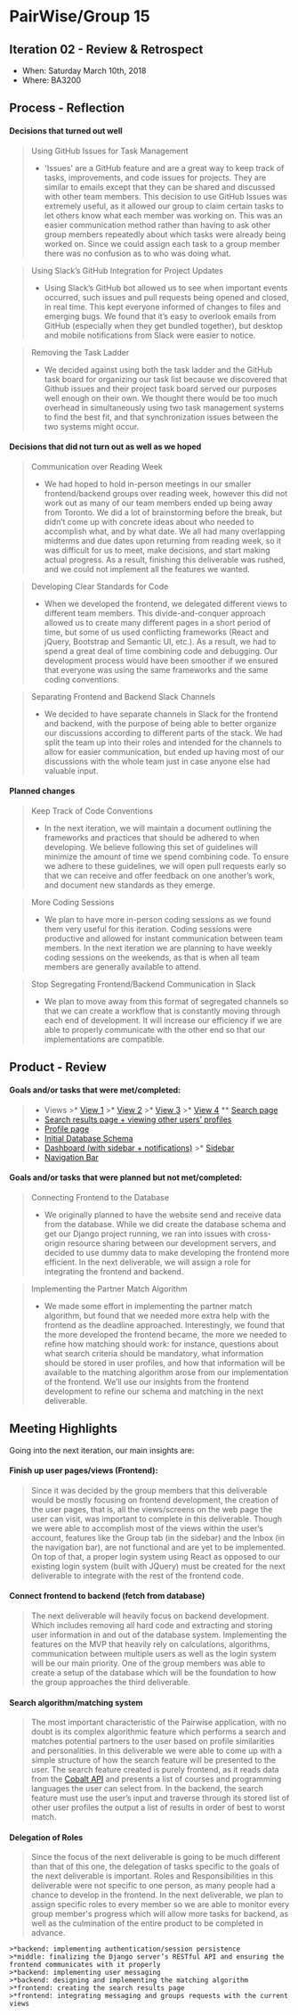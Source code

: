 # PairWise/Group 15



## Iteration 02 - Review & Retrospect

 * When: Saturday March 10th, 2018
 * Where: BA3200

## Process - Reflection

#### Decisions that turned out well

  > Using GitHub Issues for Task Management
  >* 'Issues' are a GitHub feature and are a great way to keep track of tasks, improvements, and code issues for projects. They are similar to emails except that they can be shared and discussed with other team members. This decision to use GitHub Issues was extremely useful, as it allowed our group to claim certain tasks to let others know what each member was working on. This was an easier communication method rather than having to ask other group members repeatedly about which tasks were already being worked on. Since we could assign each task to a group member there was no confusion as to who was doing what.

  > Using Slack’s GitHub Integration for Project Updates
  >* Using Slack’s GitHub bot allowed us to see when important events occurred, such issues and pull requests being opened and closed, in real time. This kept everyone informed of changes to files and emerging bugs. We found that it’s easy to overlook emails from GitHub (especially when they get bundled together), but desktop and mobile notifications from Slack were easier to notice.

  > Removing the Task Ladder
  >* We decided against using both the task ladder and the GitHub task board for organizing our task list because we discovered that Github issues and their project task board served our purposes well enough on their own. We thought there would be too much overhead in simultaneously using two task management systems to find the best fit, and that synchronization issues between the two systems might occur.


#### Decisions that did not turn out as well as we hoped


  > Communication over Reading Week
  >* We had hoped to hold in-person meetings in our smaller frontend/backend groups over reading week, however this did not work out as many of our team members ended up being away from Toronto. We did a lot of brainstorming before the break, but didn’t come up with concrete ideas about who needed to accomplish what, and by what date. We all had many overlapping midterms and due dates upon returning from reading week, so it was difficult for us to meet, make decisions, and start making actual progress. As a result, finishing this deliverable was rushed, and we could not implement all the features we wanted.

  > Developing Clear Standards for Code
  >* When we developed the frontend, we delegated different views to different team members. This divide-and-conquer approach allowed us to create many different pages in a short period of time, but some of us used conflicting frameworks (React and jQuery, Bootstrap and Semantic UI, etc.). As a result, we had to spend a great deal of time combining code and debugging. Our development process would have been smoother if we ensured that everyone was using the same frameworks and the same coding conventions.

  > Separating Frontend and Backend Slack Channels
  >* We decided to have separate channels in Slack for the frontend and backend, with the purpose of being able to better organize our discussions according to different parts of the stack. We had split the team up into their roles and intended for the channels to allow for easier communication, but ended up having most of our discussions with the whole team just in case anyone else had valuable input.

 #### Planned changes

> Keep Track of Code Conventions
>* In the next iteration, we will maintain a document outlining the frameworks and practices that should be adhered to when developing. We believe following this set of guidelines will minimize the amount of time we spend combining code. To ensure we adhere to these guidelines, we will open pull requests early so that we can receive and offer feedback on one another’s work, and document new standards as they emerge.

> More Coding Sessions
>* We plan to have more in-person coding sessions as we found them very useful for this iteration. Coding sessions were productive and allowed for instant communication between team members. In the next iteration we are planning to have weekly coding sessions on the weekends, as that is when all team members are generally available to attend.

  > Stop Segregating Frontend/Backend Communication in Slack
  >* We plan to move away from this format of segregated channels so that we can create a workflow that is constantly moving through each end of development. It will increase our efficiency if we are able to properly communicate with the other end so that our implementations are compatible.


## Product - Review

#### Goals and/or tasks that were met/completed:

  >* Views
  		>* [View 1](../img_src/view1.jpg)
  		>* [View 2](../img_src/view2.jpg)
  		>* [View 3](../img_src/view3.jpg)
  		>* [View 4](../img_src/view4.jpg)
  >** [Search page](https://github.com/csc301-winter-2018/project-team-15/issues/40)
  >* [Search results page + viewing other users’ profiles](https://github.com/csc301-winter-2018/project-team-15/issues/32)
  >* [Profile page](https://github.com/csc301-winter-2018/project-team-15/issues/31)
  >* [Initial Database Schema](https://github.com/csc301-winter-2018/project-team-15/pull/26)
  >* [Dashboard (with sidebar + notifications)](https://github.com/csc301-winter-2018/project-team-15/issues/25)
	>* [Sidebar](https://github.com/csc301-winter-2018/project-team-15/issues/39)
  >* [Navigation Bar](https://github.com/csc301-winter-2018/project-team-15/issues/33)

#### Goals and/or tasks that were planned but not met/completed:

> Connecting Frontend to the Database
>* We originally planned to have the website send and receive data from the database. While we did create the database schema and get our Django project running, we ran into issues with cross-origin resource sharing between our development servers, and decided to use dummy data to make developing the frontend more efficient. In the next deliverable, we will assign a role for integrating the frontend and backend.

> Implementing the Partner Match Algorithm
>* We made some effort in implementing the partner match algorithm, but found that we needed more extra help with the frontend as the deadline approached. Interestingly, we found that the more developed the frontend became, the more we needed to refine how matching should work: for instance, questions about what search criteria should be mandatory, what information should be stored in user profiles, and how that information will be available to the matching algorithm arose from our implementation of the frontend. We’ll use our insights from the frontend development to refine our schema and matching in the next deliverable.

## Meeting Highlights

Going into the next iteration, our main insights are:

#### Finish up user pages/views (Frontend):

> Since it was decided by the group members that this deliverable would be mostly focusing on frontend development, the creation of the user pages, that is, all the views/screens on the web page the user can visit, was important to complete in this deliverable. Though we were able to accomplish most of the views within the user’s account, features like the Group tab (in the sidebar) and the Inbox (in the navigation bar), are not functional and are yet to be implemented. On top of that, a proper login system using React as opposed to our existing login system (built with JQuery) must be created for the next deliverable to integrate with the rest of the frontend code.

#### Connect frontend to backend (fetch from database)

> The next deliverable will heavily focus on backend development. Which includes removing all hard code and extracting and storing user information in and out of the database system. Implementing the features on the MVP that heavily rely on calculations, algorithms, communication between multiple users as well as the login system will be our main priority. One of the group members was able to create a setup of the database which will be the foundation to how the group approaches the third deliverable.

#### Search algorithm/matching system

> The most important characteristic of the Pairwise application, with no doubt is its complex algorithmic feature which performs a search and matches potential partners to the user based on profile similarities and personalities. In this deliverable we were able to come up with a simple structure of how the search feature will be presented to the user. The search feature created is purely frontend, as it reads data from the [Cobalt API](https://github.com/cobalt-uoft/cobalt) and presents a list of courses and programming languages the user can select from. In the backend, the search feature must use the user’s input and traverse through its stored list of other user profiles the output a list of results in order of best to worst match.

#### Delegation of Roles

> Since the focus of the next deliverable is going to be much different than that of this one, the delegation of tasks specific to the goals of the next deliverable is important. Roles and Responsibilities in this deliverable were not specific to one person, as many people had a chance to develop in the frontend. In the next deliverable, we plan to assign specific roles to every member so we are able to monitor every group member's progress which will allow more tasks for backend, as well as the culmination of the entire product to be completed in advance.
>
>
	>*backend: implementing authentication/session persistence
	>*middle: finalizing the Django server’s RESTful API and ensuring the frontend communicates with it properly
	>*backend: implementing user messaging
	>*backend: designing and implementing the matching algorithm
	>*frontend: creating the search results page
	>*frontend: integrating messaging and groups requests with the current views
